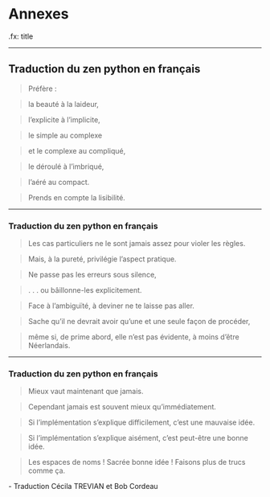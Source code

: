# Annexes

.fx: title

---

## Traduction du zen python en français

> Préfère :

> la beauté à la laideur,

> l’explicite à l’implicite,

> le simple au complexe

> et le complexe au compliqué,

> le déroulé à l’imbriqué,

> l’aéré au compact.

> Prends en compte la lisibilité.

---

### Traduction du zen python en français

> Les cas particuliers ne le sont jamais assez pour violer les règles.

> Mais, à la pureté, privilégie l’aspect pratique.

> Ne passe pas les erreurs sous silence,

> . . . ou bâillonne-les explicitement.

> Face à l’ambiguïté, à deviner ne te laisse pas aller.

> Sache qu’il ne devrait avoir qu’une et une seule façon de procéder,

> même si, de prime abord, elle n’est pas évidente, à moins d’être Néerlandais.

---

### Traduction du zen python en français

> Mieux vaut maintenant que jamais.

> Cependant jamais est souvent mieux qu’immédiatement.

> Si l’implémentation s’explique difficilement, c’est une mauvaise idée.

> Si l’implémentation s’explique aisément, c’est peut-être une bonne idée.

> Les espaces de noms ! Sacrée bonne idée ! Faisons plus de trucs comme ça.

<p class="cite"> - Traduction Cécila TREVIAN et Bob Cordeau</p>